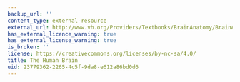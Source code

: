 ```yaml
---
backup_url: ''
content_type: external-resource
external_url: http://www.vh.org/Providers/Textbooks/BrainAnatomy/BrainAnatomy.html
has_external_licence_warning: true
has_external_license_warning: true
is_broken: ''
license: https://creativecommons.org/licenses/by-nc-sa/4.0/
title: The Human Brain
uid: 23779362-2265-4c5f-9da8-e612a86bd0d6
---
```

